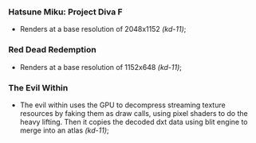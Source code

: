 ### Hatsune Miku: Project Diva F
* Renders at a base resolution of 2048x1152 _(kd-11)_;

### Red Dead Redemption
* Renders at a base resolution of 1152x648 _(kd-11)_;

### The Evil Within
* The evil within uses the GPU to decompress streaming texture resources by faking them as draw calls, using pixel shaders to do the heavy lifting. Then it copies the decoded dxt data using blit engine to merge into an atlas _(kd-11)_;